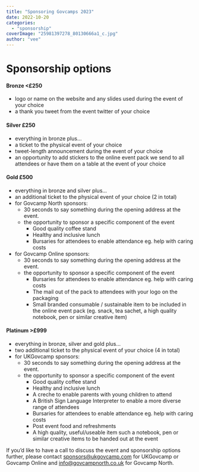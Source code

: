 ```yaml
---
title: "Sponsoring Govcamps 2023"
date: 2022-10-20
categories: 
  - "sponsorship"
coverImage: "25981397278_80130666a1_c.jpg"
author: "vee"
---
```


# Sponsorship options

#### **Bronze <£250**

- logo or name on the website and any slides used during the event of your choice
- a thank you tweet from the event twitter of your choice

#### **Silver £250**

- everything in bronze plus…
- a ticket to the physical event of your choice
- tweet-length announcement during the event of your choice
- an opportunity to add stickers to the online event pack we send to all attendees or have them on a table at the event of your choice

#### **Gold £500**

- everything in bronze and silver plus…
- an additional ticket to the physical event of your choice (2 in total) 
- for Govcamp North sponsors: 
    - 30 seconds to say something during the opening address at the event. 
    - the opportunity to sponsor a specific component of the event 
        - Good quality coffee stand
        - Healthy and inclusive lunch
        - Bursaries for attendees to enable attendance eg. help with caring costs 
- for Govcamp Online sponsors: 
    - 30 seconds to say something during the opening address at the event. 
    - the opportunity to sponsor a specific component of the event
        - Bursaries for attendees to enable attendance eg. help with caring costs
        - The mail out of the pack to attendees with your logo on the packaging
        - Small branded consumable / sustainable item to be included in the online event pack (eg. snack, tea sachet, a high quality notebook, pen or similar creative item)

#### **Platinum >£999**

- everything in bronze, silver and gold plus…
- two additional ticket to the physical event of your choice (4 in total) 
- for UKGovcamp sponsors: 
    - 30 seconds to say something during the opening address at the event. 
    - the opportunity to sponsor a specific component of the event
        - Good quality coffee stand
        - Healthy and inclusive lunch
        - A creche to enable parents with young children to attend
        - A British Sign Language Interpreter to enable a more diverse range of attendees
        - Bursaries for attendees to enable attendance eg. help with caring costs
        - Post event food and refreshments
        - A high quality, useful/useable item such a notebook, pen or similar creative items to be handed out at the event

If you’d like to have a call to discuss the event and sponsorship options further, please contact [sponsors@ukgovcamp.com](mailto:sponsors@ukgovcamp.com) for UKGovcamp or Govcamp Online and [info@govcampnorth.co.uk](mailto:info@govcampnorth.co.uk) for Govcamp North.
